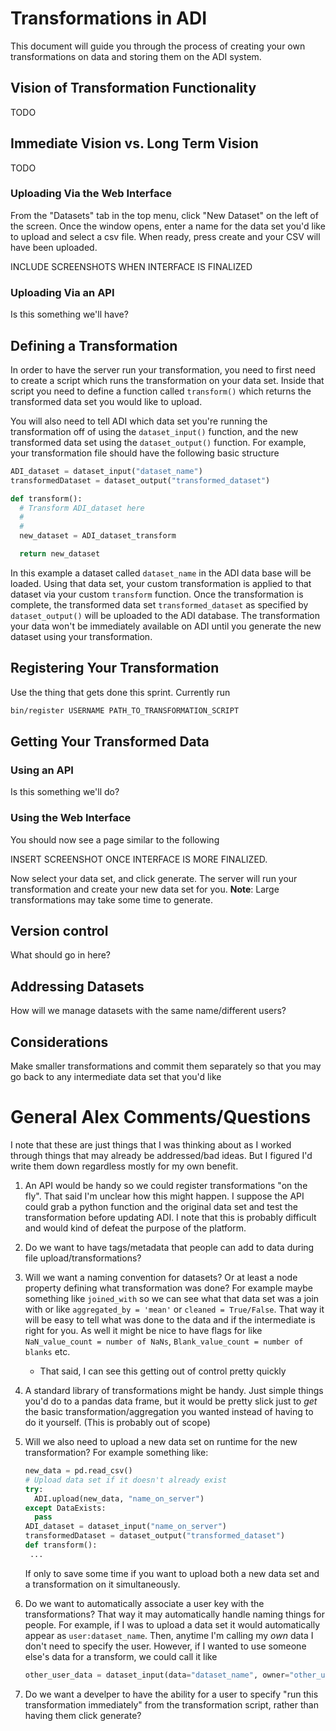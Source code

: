 # Transformations in ADI

This document will guide you through the process of creating your own transformations on data and storing them on the ADI system.

## Vision of Transformation Functionality
TODO
## Immediate Vision vs. Long Term Vision
TODO
### Uploading Via the Web Interface
From the "Datasets" tab in the top menu, click "New Dataset" on the left of the screen. Once the window opens, enter a name for the data set you'd like to upload and select a csv file. When ready, press create and your CSV will have been uploaded.

INCLUDE SCREENSHOTS WHEN INTERFACE IS FINALIZED

### Uploading Via an API
Is this something we'll have?


## Defining a Transformation

In order to have the server run your transformation, you need to first need to create a script which runs the transformation on your data set. Inside that script you need to define a function called `transform()` which returns the transformed data set you would like to upload.

You will also need to tell ADI which data set you're running the transformation off of using the `dataset_input()` function, and the new transformed data set using the `dataset_output()` function. For example, your transformation file should have the following basic structure

```python
ADI_dataset = dataset_input("dataset_name")
transformedDataset = dataset_output("transformed_dataset")

def transform():
  # Transform ADI_dataset here
  #
  #
  new_dataset = ADI_dataset_transform

  return new_dataset
```

In this example a dataset called `dataset_name`  in the ADI data base will be loaded. Using that data set, your custom transformation is applied to that dataset via your custom `transform` function. Once the transformation is complete, the transformed data set `transformed_dataset` as specified by `dataset_output()` will be uploaded to the ADI database. The transformation your data won't be immediately available on ADI until you generate the new dataset using your transformation.



## Registering Your Transformation
Use the thing that gets done this sprint. Currently run

```bash
bin/register USERNAME PATH_TO_TRANSFORMATION_SCRIPT
```

## Getting Your Transformed Data
### Using an API
Is this something we'll do?
### Using the Web Interface

You should now see a page similar to the following

INSERT SCREENSHOT ONCE INTERFACE IS MORE FINALIZED.

Now select your data set, and click generate. The server will run your transformation and create your new data set for you. **Note**: Large transformations may take some time to generate.

## Version control
What should go in here?

## Addressing Datasets
How will we manage datasets with the same name/different users?

## Considerations

Make smaller transformations and commit them separately so that you may go back to any intermediate data set that you'd like



# General Alex Comments/Questions

I note that these are just things that I was thinking about as I worked through things that may already be addressed/bad ideas. But I figured I'd write them down regardless mostly for my own benefit.

1. An API would be handy so we could register transformations "on the fly". That said I'm unclear how this might happen. I suppose the API could grab a python function and the original data set and test the transformation before updating ADI. I note that this is probably difficult and would kind of defeat the purpose of the platform.

5. Do we want to have tags/metadata that people can add to data during file upload/transformations?

2. Will we want a naming convention for datasets? Or at least a node property defining what transformation was done? For example maybe something like `joined_with` so we can see what that data set was a join with or like `aggregated_by = 'mean'` or `cleaned = True/False`. That way it will be easy to tell what was done to the data and if the intermediate is right for you. As well it might be nice to have flags for like `NaN_value_count = number of NaNs`, `Blank_value_count = number of blanks` etc.
    * That said, I can see this getting out of control pretty quickly

3. A standard library of transformations might be handy. Just simple things you'd do to a pandas data frame, but it would be pretty slick just to _get_ the basic transformation/aggregation you wanted instead of having to do it yourself. (This is probably out of scope)

3. Will we also need to upload a new data set on runtime  for the new transformation? For example something like:
   ```python
   new_data = pd.read_csv()
   # Upload data set if it doesn't already exist
   try:
     ADI.upload(new_data, "name_on_server")
   except DataExists:
     pass
   ADI_dataset = dataset_input("name_on_server")
   transformedDataset = dataset_output("transformed_dataset")
   def transform():
    ...
    ```
    If only to save some time if you want to upload both a new data set and a transformation on it simultaneously.
5. Do we want to automatically associate a user key with the transformations? That way it may automatically handle naming things for people. For example, if I was to upload a data set it would automatically appear as `user:dataset_name`. Then, anytime I'm calling my _own_ data I don't need to specify the user. However, if I wanted to use someone else's data for a transform, we could call it like
    ```python
    other_user_data = dataset_input(data="dataset_name", owner="other_user"))
    ```
5. Do we want a develper to have the ability for a user to specify "run this transformation immediately" from the transformation script, rather than having them click generate?
